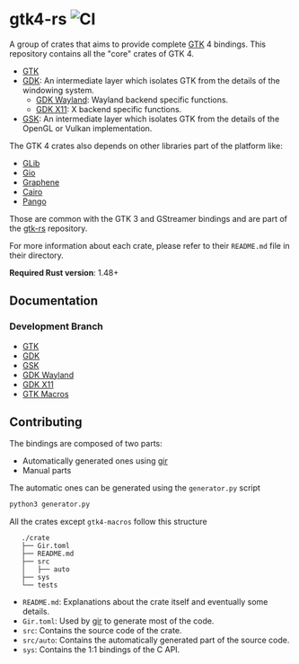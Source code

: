 # gtk4-rs ![CI](https://github.com/gtk-rs/gtk4-rs/workflows/CI/badge.svg)

A group of crates that aims to provide complete [GTK](https://gtk.org/) 4 bindings. This repository contains all the "core" crates of GTK 4.

- [GTK](./gtk4)
- [GDK](./gdk4): An intermediate layer which isolates GTK from the details of the windowing system.
  - [GDK Wayland](./gdk4-wayland): Wayland backend specific functions.
  - [GDK X11](./gdk4-x11): X backend specific functions.
- [GSK](./gsk4): An intermediate layer which isolates GTK from the details of the OpenGL or Vulkan implementation.

The GTK 4 crates also depends on other libraries part of the platform like:

- [GLib](https://github.com/gtk-rs/gtk-rs/tree/master/glib)
- [Gio](https://github.com/gtk-rs/gtk-rs/tree/master/gio)
- [Graphene](https://github.com/gtk-rs/gtk-rs/tree/master/graphene)
- [Cairo](https://github.com/gtk-rs/gtk-rs/tree/master/cairo)
- [Pango](https://github.com/gtk-rs/gtk-rs/tree/master/pango)

Those are common with the GTK 3 and GStreamer bindings and are part of the [gtk-rs](https://github.com/gtk-rs/gtk-rs) repository.

For more information about each crate, please refer to their `README.md` file in their directory.

__Required Rust version__: 1.48+

## Documentation

### Development Branch

- [GTK](https://gtk-rs.org/gtk4-rs/docs/git/gtk4/)
- [GDK](https://gtk-rs.org/gtk4-rs/docs/git/gdk4/)
- [GSK](https://gtk-rs.org/gtk4-rs/docs/git/gsk4/)
- [GDK Wayland](https://gtk-rs.org/gtk4-rs/docs/git/gdk4_wayland/)
- [GDK X11](https://gtk-rs.org/gtk4-rs/docs/git/gdk4_x11/)
- [GTK Macros](https://gtk-rs.org/gtk4-rs/docs/git/gtk4_macros/)

## Contributing

The bindings are composed of two parts:

- Automatically generated ones using [gir]
- Manual parts

The automatic ones can be generated using the `generator.py` script

```bash
python3 generator.py
```

All the crates except `gtk4-macros` follow this structure

```text
   ./crate 
   ├── Gir.toml
   ├── README.md
   ├── src
   │   ├── auto
   ├── sys
   └── tests
```

- `README.md`: Explanations about the crate itself and eventually some details.
- `Gir.toml`: Used by [gir] to generate most of the code.
- `src`: Contains the source code of the crate.
- `src/auto`: Contains the automatically generated part of the source code.
- `sys`: Contains the 1:1 bindings of the C API.

[gir]: https://github.com/gtk-rs/gir
